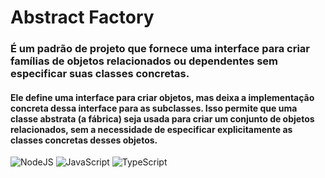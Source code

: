 
# Abstract Factory

### É um padrão de projeto que fornece uma interface para criar famílias de objetos relacionados ou dependentes sem especificar suas classes concretas.

#### Ele define uma interface para criar objetos, mas deixa a implementação concreta dessa interface para as subclasses. Isso permite que uma classe abstrata (a fábrica) seja usada para criar um conjunto de objetos relacionados, sem a necessidade de especificar explicitamente as classes concretas desses objetos.

![NodeJS](https://img.shields.io/badge/node.js-6DA55F?style=for-the-badge&logo=node.js&logoColor=white)
![JavaScript](https://img.shields.io/badge/JavaScript-F7DF1E?style=for-the-badge&logo=javascript&logoColor=black)
![TypeScript](https://img.shields.io/badge/TypeScript-007ACC?style=for-the-badge&logo=typescript&logoColor=white)